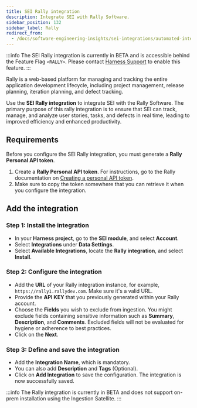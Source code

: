 ```yaml
---
title: SEI Rally integration
description: Integrate SEI with Rally Software.
sidebar_position: 132
sidebar_label: Rally
redirect_from:
  - /docs/software-engineering-insights/sei-integrations/automated-integrations/sei-integration-rally
---
```


:::info
The SEI Rally integration is currently in BETA and is accessible behind the Feature Flag `<RALLY>`. Please contact [Harness Support](mailto:support@harness.io) to enable this feature.
:::

Rally is a web-based platform for managing and tracking the entire application development lifecycle, including project management, release planning, iteration planning, and defect tracking.

Use the **SEI Rally integration** to integrate SEI with the Rally Software. The primary purpose of this rally integration is to ensure that SEI can track, manage, and analyze user stories, tasks, and defects in real time, leading to improved efficiency and enhanced productivity.

## Requirements

Before you configure the SEI Rally integration, you must generate a **Rally Personal API token**.

1. Create a **Rally Personal API token**. For instructions, go to the Rally documentation on [Creating a personal API token](https://rally1.rallydev.com/slm/doc/webservice/).
2. Make sure to copy the token somewhere that you can retrieve it when you configure the integration.

## Add the integration

### Step 1: Install the integration

* In your **Harness project**, go to the **SEI module**, and select **Account**.
* Select **Integrations** under **Data Settings**.
* Select **Available Integrations**, locate the **Rally integration**, and select **Install**.

### Step 2: Configure the integration

* Add the **URL** of your Rally integration instance, for example, `https://rally1.rallydev.com`. Make sure it's a valid URL.
* Provide the **API KEY** that you previously generated within your Rally account.
* Choose the **Fields** you wish to exclude from ingestion. You might exclude fields containing sensitive information such as **Summary**, **Description**, and **Comments**. Excluded fields will not be evaluated for hygiene or adherence to best practices.
* Click on the **Next**.

### Step 3: Define and save the integration

* Add the **Integration Name**, which is mandatory.
* You can also add **Description** and **Tags** (Optional).
* Click on **Add Integration** to save the configuration. The integration is now successfully saved.

:::info
The Rally integration is currently in BETA and does not support on-prem installation using the Ingestion Satellite.
:::
